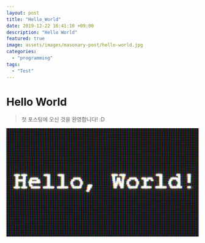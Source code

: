 ```yaml
---
layout: post
title: "Hello_World"
date: 2019-12-22 16:41:10 +09:00
description: "Hello World"
featured: true
image: assets/images/masonary-post/hello-world.jpg
categories: 
  - "programming"
tags:
  - "Test"
---
```



Hello World
======

> 첫 포스팅에 오신 것을 환영합니다! :D

![Hello World](assets/images/masonary-post/hello-world.jpg "Hello World")